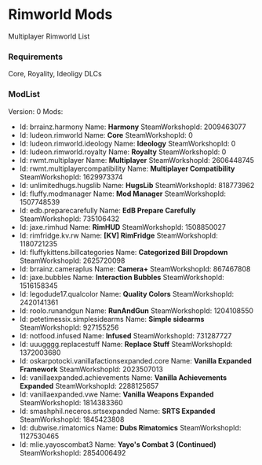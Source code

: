 # Rimworld Mods
Multiplayer Rimworld List

### Requirements
Core, Royality, Ideoligy DLCs

### ModList
Version: 0
Mods:
- Id: brrainz.harmony
  Name: **Harmony**
  SteamWorkshopId: 2009463077
- Id: ludeon.rimworld
  Name: **Core**
  SteamWorkshopId: 0
- Id: ludeon.rimworld.ideology
  Name: **Ideology**
  SteamWorkshopId: 0
- Id: ludeon.rimworld.royalty
  Name: **Royalty**
  SteamWorkshopId: 0
- Id: rwmt.multiplayer
  Name: **Multiplayer**
  SteamWorkshopId: 2606448745
- Id: rwmt.multiplayercompatibility
  Name: **Multiplayer Compatibility**
  SteamWorkshopId: 1629973374
- Id: unlimitedhugs.hugslib
  Name: **HugsLib**
  SteamWorkshopId: 818773962
- Id: fluffy.modmanager
  Name: **Mod Manager**
  SteamWorkshopId: 1507748539
- Id: edb.preparecarefully
  Name: **EdB Prepare Carefully**
  SteamWorkshopId: 735106432
- Id: jaxe.rimhud
  Name: **RimHUD**
  SteamWorkshopId: 1508850027
- Id: rimfridge.kv.rw
  Name: **[KV] RimFridge**
  SteamWorkshopId: 1180721235
- Id: fluffykittens.billcategories
  Name: **Categorized Bill Dropdown**
  SteamWorkshopId: 2625720098
- Id: brrainz.cameraplus
  Name: **Camera+**
  SteamWorkshopId: 867467808
- Id: jaxe.bubbles
  Name: **Interaction Bubbles**
  SteamWorkshopId: 1516158345
- Id: legodude17.qualcolor
  Name: **Quality Colors**
  SteamWorkshopId: 2420141361
- Id: roolo.runandgun
  Name: **RunAndGun**
  SteamWorkshopId: 1204108550
- Id: petetimessix.simplesidearms
  Name: **Simple sidearms**
  SteamWorkshopId: 927155256
- Id: notfood.infused
  Name: **Infused**
  SteamWorkshopId: 731287727
- Id: uuugggg.replacestuff
  Name: **Replace Stuff**
  SteamWorkshopId: 1372003680
- Id: oskarpotocki.vanillafactionsexpanded.core
  Name: **Vanilla Expanded Framework**
  SteamWorkshopId: 2023507013
- Id: vanillaexpanded.achievements
  Name: **Vanilla Achievements Expanded**
  SteamWorkshopId: 2288125657
- Id: vanillaexpanded.vwe
  Name: **Vanilla Weapons Expanded**
  SteamWorkshopId: 1814383360
- Id: smashphil.neceros.srtsexpanded
  Name: **SRTS Expanded**
  SteamWorkshopId: 1845423808
- Id: dubwise.rimatomics
  Name: **Dubs Rimatomics**
  SteamWorkshopId: 1127530465
- Id: mlie.yayoscombat3
  Name: **Yayo's Combat 3 (Continued)**
  SteamWorkshopId: 2854006492
